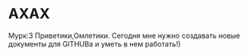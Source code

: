 # AXAX
Мурк:3
Приветики,Омлетики.
Сегодня мне нужно создавать новые документы для GITHUBa и уметь в нем работать!)
